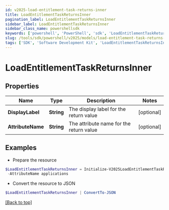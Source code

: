 ```yaml
---
id: v2025-load-entitlement-task-returns-inner
title: LoadEntitlementTaskReturnsInner
pagination_label: LoadEntitlementTaskReturnsInner
sidebar_label: LoadEntitlementTaskReturnsInner
sidebar_class_name: powershellsdk
keywords: ['powershell', 'PowerShell', 'sdk', 'LoadEntitlementTaskReturnsInner', 'V2025LoadEntitlementTaskReturnsInner'] 
slug: /tools/sdk/powershell/v2025/models/load-entitlement-task-returns-inner
tags: ['SDK', 'Software Development Kit', 'LoadEntitlementTaskReturnsInner', 'V2025LoadEntitlementTaskReturnsInner']
---
```



# LoadEntitlementTaskReturnsInner

## Properties

Name | Type | Description | Notes
------------ | ------------- | ------------- | -------------
**DisplayLabel** | **String** | The display label for the return value | [optional] 
**AttributeName** | **String** | The attribute name for the return value | [optional] 

## Examples

- Prepare the resource
```powershell
$LoadEntitlementTaskReturnsInner = Initialize-V2025LoadEntitlementTaskReturnsInner  -DisplayLabel TASK_OUT_ACCOUNT_GROUP_AGGREGATION_APPLICATIONS `
 -AttributeName applications
```

- Convert the resource to JSON
```powershell
$LoadEntitlementTaskReturnsInner | ConvertTo-JSON
```


[[Back to top]](#) 

